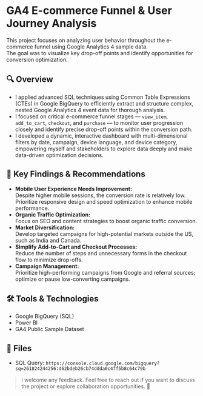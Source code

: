 # GA4 E-commerce Funnel & User Journey Analysis

This project focuses on analyzing user behavior throughout the e-commerce funnel using Google Analytics 4 sample data.  
The goal was to visualize key drop-off points and identify opportunities for conversion optimization.

## 🔍 Overview

- I applied advanced SQL techniques using Common Table Expressions (CTEs) in Google BigQuery to efficiently extract and structure complex, nested Google Analytics   4 event data for thorough analysis.  
- I focused on critical e-commerce funnel stages — `view_item`, `add_to_cart`, `checkout`, and `purchase` — to monitor user progression closely and identify         precise drop-off points within the conversion path.  
- I developed a dynamic, interactive dashboard with multi-dimensional filters by date, campaign, device language, and device category, empowering myself and         stakeholders to explore data deeply and make data-driven optimization decisions.


## 📌 Key Findings & Recommendations

- **Mobile User Experience Needs Improvement:**  
  Despite higher mobile sessions, the conversion rate is relatively low. Prioritize responsive design and speed optimization to enhance mobile performance.
- **Organic Traffic Optimization:**  
  Focus on SEO and content strategies to boost organic traffic conversion.
- **Market Diversification:**  
  Develop targeted campaigns for high-potential markets outside the US, such as India and Canada.
- **Simplify Add-to-Cart and Checkout Processes:**  
  Reduce the number of steps and unnecessary forms in the checkout flow to minimize drop-offs.
- **Campaign Management:**  
  Prioritize high-performing campaigns from Google and referral sources; optimize or pause low-converting campaigns.

## 🛠 Tools & Technologies
- Google BigQuery (SQL)
- Power BI
- GA4 Public Sample Dataset

## 📁 Files
- SQL Query: `https://console.cloud.google.com/bigquery?sq=261824244256:d62bdeb26cb74ddda0c4ff5b8c64c79b`
> I welcome any feedback. Feel free to reach out if you want to discuss the project or explore collaboration opportunities. 🌱  
